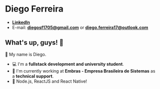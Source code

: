 <!--
### Hi there 👋

**diegods-ferreira/diegods-ferreira** is a ✨ _special_ ✨ repository because its `README.md` (this file) appears on your GitHub profile.

Here are some ideas to get you started:

- 🔭 I’m currently working on ...
- 🌱 I’m currently learning ...
- 👯 I’m looking to collaborate on ...
- 🤔 I’m looking for help with ...
- 💬 Ask me about ...
- 📫 How to reach me: ...
- 😄 Pronouns: ...
- ⚡ Fun fact: ...
-->

# Diego Ferreira
- **[LinkedIn](https://www.linkedin.com/in/diego-de-souza-ferreira/)**
- E-mail: **diegosf1705@gmail.com** or **diego.ferreira17@outlook.com**

## What's up, guys! 👋

📖 My name is Diego.

- 💻 I'm a **fullstack development and university student**.
- 🏢 I'm currently working at **Embras - Empresa Brasileira de Sistemas** as a **technical support**.
- 💙 Node.js, ReactJS and React Native!
